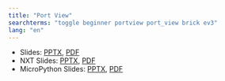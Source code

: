 ```yaml
---
title: "Port View"
searchterms: "toggle beginner portview port_view brick ev3"
lang: "en"
---
```

 <ul>
 <li class="ng-binding">Slides:
 <a href="ProgrammingLessons/beginner/PortView.pptx">PPTX</a>,
 <a href="ProgrammingLessons/beginner/PortView.pdf">PDF</a>
 </li>
<li class="ng-binding">NXT Slides:
<a href="ProgrammingLessons/beginner/ViewNXT.pptx">PPTX</a>,
<a href="ProgrammingLessons/beginner/ViewNXT.pdf">PDF</a>
</li>
<li class="ng-binding">MicroPython Slides:
<a href="ProgrammingLessons/beginner/py-PortView.pptx">PPTX</a>,
<a href="ProgrammingLessons/beginner/py-PortView.pdf">PDF</a>
</li>
 </ul>
